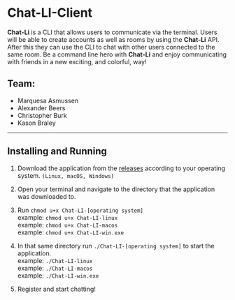 # Chat-LI-Client

**Chat-Li** is a CLI that allows users to communicate via the terminal. Users will be able to create accounts as well as rooms by using the **Chat-Li** API. After this they can use the CLI to chat with other users connected to the same room. Be a command line hero with **Chat-Li** and enjoy communicating with friends in a new exciting, and colorful, way!

## **Team**:

- Marquesa Asmussen
- Alexander Beers
- Christopher Burk
- Kason Braley

---

## Installing and Running

1. Download the application from the [releases](https://github.com/Chat-LI/Chat-LI-Client/releases) according to your operating system. `(Linux, macOS, Windows)`

2. Open your terminal and navigate to the directory that the application was downloaded to.

3. Run `chmod u+x Chat-LI-[operating system]`\
   example: `chmod u+x Chat-LI-linux`\
   example: `chmod u+x Chat-LI-macos`\
   example: `chmod u+x Chat-LI-win.exe`

4. In that same directory run `./Chat-LI-[operating system]` to start the application.\
   example: `./Chat-LI-linux`\
   example: `./Chat-LI-macos`\
   example: `./Chat-LI-win.exe`

5. Register and start chatting!
